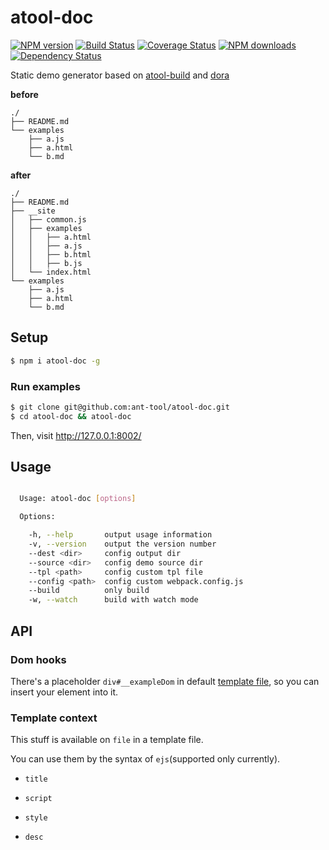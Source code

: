 # atool-doc

[![NPM version](https://img.shields.io/npm/v/atool-doc.svg?style=flat)](https://npmjs.org/package/atool-doc)
[![Build Status](https://img.shields.io/travis/ant-tool/atool-doc.svg?style=flat)](https://travis-ci.org/ant-tool/atool-doc)
[![Coverage Status](https://img.shields.io/coveralls/ant-tool/atool-doc.svg?style=flat)](https://coveralls.io/r/ant-tool/atool-doc)
[![NPM downloads](http://img.shields.io/npm/dm/atool-doc.svg?style=flat)](https://npmjs.org/package/atool-doc)
[![Dependency Status](https://david-dm.org/ant-tool/atool-doc.svg)](https://david-dm.org/ant-tool/atool-doc)

Static demo generator based on [atool-build](https://github.com/ant-tool/atool-build) and [dora](https://github.com/dora-js/dora)

**before**
```
./
├── README.md
└── examples
    ├── a.js
    ├── a.html
    └── b.md
```

**after**
```
./
├── README.md
├── __site
│   ├── common.js
│   ├── examples
│   │   ├── a.html
│   │   ├── a.js
│   │   ├── b.html
│   │   ├── b.js
│   └── index.html
└── examples
    ├── a.js
    ├── a.html
    └── b.md
```

## Setup

```bash
$ npm i atool-doc -g
```

### Run examples

```bash
$ git clone git@github.com:ant-tool/atool-doc.git
$ cd atool-doc && atool-doc
```
Then, visit http://127.0.0.1:8002/

## Usage

```bash

  Usage: atool-doc [options]

  Options:

    -h, --help       output usage information
    -v, --version    output the version number
    --dest <dir>     config output dir
    --source <dir>   config demo source dir
    --tpl <path>     config custom tpl file
    --config <path>  config custom webpack.config.js
    --build          only build
    -w, --watch      build with watch mode
```

## API

### Dom hooks

There's a placeholder `div#__exampleDom` in default [template file](https://github.com/ant-tool/atool-doc/blob/master/tpl/element.ejs), so you can insert your element into it.

### Template context

This stuff is available on `file` in a template file.

You can use them by the syntax of `ejs`(supported only currently).

- `title`

- `script`

- `style`

- `desc`
